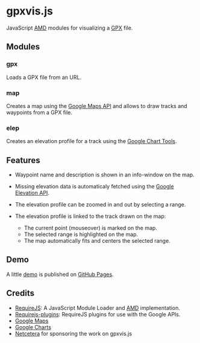 gpxvis.js
=========

JavaScript [AMD](https://github.com/amdjs/amdjs-api/wiki/AMD) modules for
visualizing a [GPX](http://www.topografix.com/gpx.asp) file.

Modules
-------

### gpx

Loads a GPX file from an URL.

### map

Creates a map using the [Google Maps API](https://developers.google.com/maps/)
and allows to draw tracks and waypoints from a GPX file.

### elep

Creates an elevation profile for a track using the [Google Chart
Tools](https://developers.google.com/chart/).

Features
--------

* Waypoint name and description is shown in an info-window on the map.

* Missing elevation data is automaticaly fetched using the [Google Elevation
  API](https://developers.google.com/maps/documentation/elevation/).

* The elevation profile can be zoomed in and out by selecting a range.

* The elevation profile is linked to the track drawn on the map:
  - The current point (mouseover) is marked on the map.
  - The selected range is highlighted on the map.
  - The map automatically fits and centers the selected range.

Demo
----

A little [demo](http://alimfeld.github.com/gpxvis.js/) is published on [GitHub
Pages](http://pages.github.com/).

Credits
-------

* [RequireJS](http://requirejs.org): A JavaScript Module Loader and
  [AMD](https://github.com/amdjs/amdjs-api/wiki/AMD) implementation.
* [Requirejs-plugins](https://github.com/millermedeiros/requirejs-plugins):
  RequireJS plugins for use with the Google APIs.
* [Google Maps](https://developers.google.com/maps/)
* [Google Charts](https://developers.google.com/chart/)
* [Netcetera](https://github.com/netceteragroup) for sponsoring the work on
  gpxvis.js
